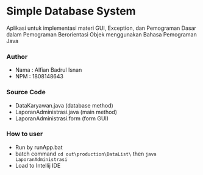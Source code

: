 # Simple Database System
Aplikasi untuk implementasi materi GUI, Exception, dan Pemograman Dasar dalam Pemograman Berorientasi Objek menggunakan Bahasa Pemograman Java

### Author
- Nama  : Alfian Badrul Isnan
- NPM   : 1808148643

### Source Code
- DataKaryawan.java (database method)
- LaporanAdministrasi.java (main method)
- LaporanAdministrasi.form (form GUI)

### How to user
- Run by runApp.bat
- batch command `cd out\production\DataList\` then `java LaporanAdministrasi`
- Load to Intellij IDE